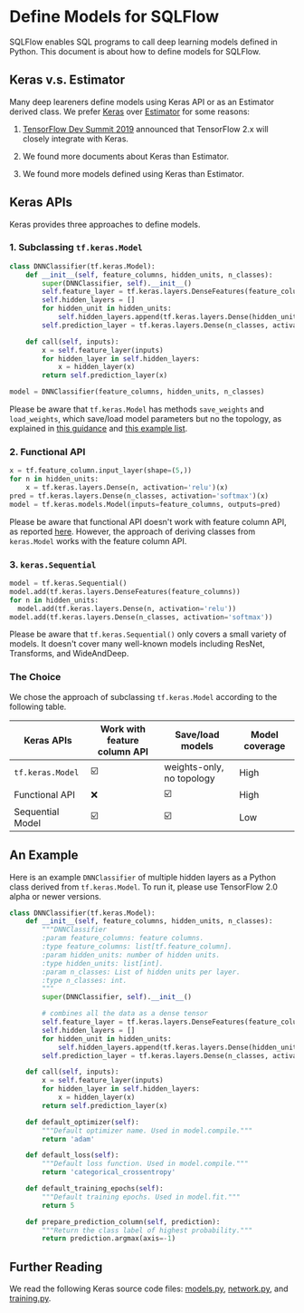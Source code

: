 # Define Models for SQLFlow

SQLFlow enables SQL programs to call deep learning models defined in Python. This document is about how to define models for SQLFlow.

## Keras v.s. Estimator

Many deep leareners define models using Keras API or as an Estimator derived class.
We prefer [Keras](https://keras.io/) over [Estimator](https://www.tensorflow.org/api_docs/python/tf/estimator/Estimator) for some reasons:

1. [TensorFlow Dev Summit 2019](https://www.youtube.com/watch?v=k5c-vg4rjBw) announced that TensorFlow 2.x will closely integrate with Keras.

2. We found more documents about Keras than Estimator.

3. We found more models defined using Keras than Estimator.

## Keras APIs

Keras provides three approaches to define models.

### 1. Subclassing `tf.keras.Model`

  ```python
  class DNNClassifier(tf.keras.Model):
      def __init__(self, feature_columns, hidden_units, n_classes):
          super(DNNClassifier, self).__init__()
          self.feature_layer = tf.keras.layers.DenseFeatures(feature_columns)
          self.hidden_layers = []
          for hidden_unit in hidden_units:
              self.hidden_layers.append(tf.keras.layers.Dense(hidden_unit))
          self.prediction_layer = tf.keras.layers.Dense(n_classes, activation='softmax')
  
      def call(self, inputs):
          x = self.feature_layer(inputs)
          for hidden_layer in self.hidden_layers:
              x = hidden_layer(x)
          return self.prediction_layer(x)
  
  model = DNNClassifier(feature_columns, hidden_units, n_classes)
  ```

  Please be aware that `tf.keras.Model` has methods `save_weights` and `load_weights`, which save/load model parameters but no the topology, as explained in [this guidance](https://stackoverflow.com/questions/51806852/cant-save-custom-subclassed-model) and [this example list](https://stackoverflow.com/questions/52826134/keras-model-subclassing-examples).

### 2. Functional API

  ```python
  x = tf.feature_column.input_layer(shape=(5,))
  for n in hidden_units:
      x = tf.keras.layers.Dense(n, activation='relu')(x)
  pred = tf.keras.layers.Dense(n_classes, activation='softmax')(x)
  model = tf.keras.models.Model(inputs=feature_columns, outputs=pred)
  ```

  Please be aware that functional API doesn't work with feature column API, as reported [here](https://github.com/tensorflow/tensorflow/issues/27416). However, the approach of deriving classes from `keras.Model` works with the feature column API.

### 3. `keras.Sequential`

  ```python
  model = tf.keras.Sequential()
  model.add(tf.keras.layers.DenseFeatures(feature_columns))
  for n in hidden_units:
    model.add(tf.keras.layers.Dense(n, activation='relu'))
  model.add(tf.keras.layers.Dense(n_classes, activation='softmax'))
  ```

  Please be aware that  `tf.keras.Sequential()` only covers a small variety of models.  It doesn't cover many well-known models including ResNet, Transforms, and WideAndDeep.

### The Choice

We chose the approach of subclassing `tf.keras.Model` according to the following table.

| Keras APIs         | Work with feature column API | Save/load models           | Model coverage |
| ------------------ | ---------------------------- | -------------------------- | -------------- |
| `tf.keras.Model`   | ☑️                            | weights-only, no topology  | High           |
| Functional API     | ❌                           | ☑️                          | High           |
| Sequential Model   | ☑️                            | ☑️                          | Low            |


## An Example

Here is an example `DNNClassifier` of multiple hidden layers as a Python class derived from `tf.keras.Model`. To run it, please use TensorFlow 2.0 alpha or newer versions.

```python
class DNNClassifier(tf.keras.Model):
    def __init__(self, feature_columns, hidden_units, n_classes):
        """DNNClassifier
        :param feature_columns: feature columns.
        :type feature_columns: list[tf.feature_column].
        :param hidden_units: number of hidden units.
        :type hidden_units: list[int].
        :param n_classes: List of hidden units per layer.
        :type n_classes: int.
        """
        super(DNNClassifier, self).__init__()

        # combines all the data as a dense tensor
        self.feature_layer = tf.keras.layers.DenseFeatures(feature_columns)
        self.hidden_layers = []
        for hidden_unit in hidden_units:
            self.hidden_layers.append(tf.keras.layers.Dense(hidden_unit))
        self.prediction_layer = tf.keras.layers.Dense(n_classes, activation='softmax')

    def call(self, inputs):
        x = self.feature_layer(inputs)
        for hidden_layer in self.hidden_layers:
            x = hidden_layer(x)
        return self.prediction_layer(x)

    def default_optimizer(self):
        """Default optimizer name. Used in model.compile."""
        return 'adam'

    def default_loss(self):
        """Default loss function. Used in model.compile."""
        return 'categorical_crossentropy'

    def default_training_epochs(self):
        """Default training epochs. Used in model.fit."""
        return 5

    def prepare_prediction_column(self, prediction):
        """Return the class label of highest probability."""
        return prediction.argmax(axis=-1)
```

## Further Reading

We read the following Keras source code files: [models.py](https://github.com/tensorflow/tensorflow/blob/master/tensorflow/python/keras/models.py), [network.py](https://github.com/tensorflow/tensorflow/blob/master/tensorflow/python/keras/engine/network.py), and [training.py](https://github.com/tensorflow/tensorflow/blob/master/tensorflow/python/keras/engine/training.py).
